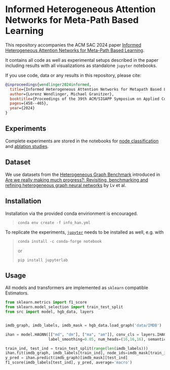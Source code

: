 # Informed Heterogeneous Attention Networks for Meta-Path Based Learning

This repository accompanies the ACM SAC 2024 paper [Informed Heterogeneous Attention Networks for Meta-Path Based Learning]().

It contains all code as well as experimental setups described in the paper including results with all visualizations as standalone `jupyter` notebooks.


If you use code, data or any results in this repository, please cite:

```bibtex
@inproceedings{wendlinger2024informed,
  title={Informed Heterogeneous Attention Networks for Metapath Based Learning},
  author={Lorenz Wendlinger, Michael Granitzer},
  booktitle={Proceedings of the 39th ACM/SIGAPP Symposium on Applied Computing},
  pages={458--465},
  year={2024}
}
```

## Experiments

Complete experiments are stored in the notebooks for [node classification](experiments/node_classification.ipynb) and [ablation studies](experiments/ablation_studies.ipynb).

## Dataset

We use datasets from the [Heterogeneous Graph Benchmark](https://github.com/THUDM/HGB) introduced in [Are we really making much progress?: Revisiting, benchmarking and refining heterogeneous graph neural networks](https://dl.acm.org/doi/abs/10.1145/3447548.3467350) by Lv et al.

## Installation


Installation via the provided conda envirionment is encouraged.

> `conda env create -f info_han.yml`


To replicate the experiments, [`jupyter`](https://jupyter.org/install) needs to be installed as well, e.g. with


> `conda install -c conda-forge notebook`
> 
> or 
> 
> `pip install jupyterlab`


## Usage


All models and transformers are implemented as `sklearn` compatible Estimators.


```python
from sklearn.metrics import f1_score
from sklearn.model_selection import train_test_split
from src import model, hgb_data, layers


imdb_graph, imdb_labels, imdb_mask = hgb_data.load_graph('data/IMDB')

ihan = model.HAGNN([["md", "dm"], ["ma", "am"]], conv_cls = layers.IHAConv, normalize=True, feat_proj_size=64, 
                   label_smoothing=0.05, num_heads=(16,16,16), semantic_attn_size=64)

train_ind, test_ind = train_test_split(range(len(imdb_labels)))
ihan.fit(imdb_graph, imdb_labels[train_ind], node_ids=imdb_mask[train_ind])
y_pred = ihan.predict(imdb_graph)[imdb_mask][test_ind]
f1_score(imdb_labels[test_ind], y_pred, average='macro')
```
